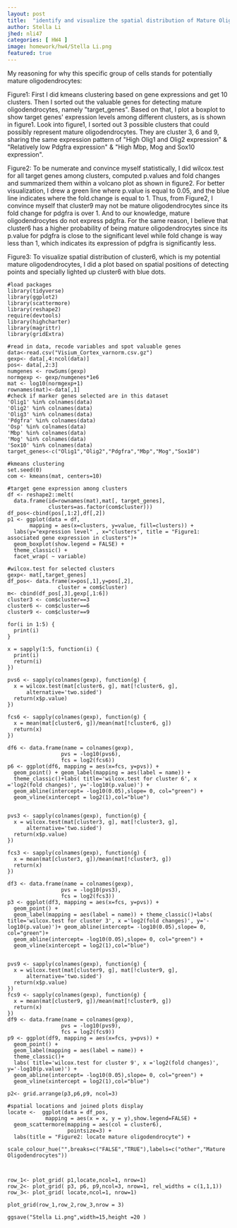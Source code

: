 ```yaml
---
layout: post
title:  "identify and visualize the spatial distribution of Mature Oligodendrocytes"
author: Stella Li
jhed: nli47
categories: [ HW4 ]
image: homework/hw4/Stella Li.png
featured: true
---
```


My reasoning for why this specific group of cells stands for potentially mature oligodendrocytes:

Figure1: 
First I did kmeans clustering based on gene expressions and get 10 clusters. Then I sorted out the valuable genes for detecting mature oligodendrocytes, namely "target_genes". 
Based on that, I plot a boxplot to show target genes' expression levels among different clusters, as is shown in figure1.
Look into figure1, I sorted out 3 possible clusters that could possibly represent mature oligodendrocytes. They are cluster 3, 6 and 9, sharing the same expression pattern
of "High Olig1 and Olig2 expression" & "Relatively low Pdgfra expression" & "High Mbp, Mog and Sox10 expression".

Figure2:
To be numerate and convince myself statistically, I did wilcox.test for all target genes among clusters, computed p.values and fold changes and summarized them within a volcano plot as shown in figure2.
For better visualization, I drew a green line where p.value is equal to 0.05, and the blue line indicates where the fold.change is equal to 1.
Thus, from Figure2, I convince myself that cluster9 may not be mature oligodendrocytes since its fold change for pdgfra is over 1. And to our knowledge, mature oligodendrocytes do not express pdgfra.
For the same reason, I believe that cluster6 has a higher probability of being mature oligodendrocytes since its p.value for pdgfra is close to the significant level while fold change is way less than 1, which indicates its expression of pdgfra is significantly less.

Figure3:
To visualize spatial distribution of cluster6, which is my potential mature oligodendrocytes, I did a plot based on spatial positions of detecting points and specially lighted up cluster6 with blue dots.



```{r}
#load packages
library(tidyverse)
library(ggplot2)
library(scattermore)
library(reshape2)
require(devtools)
library(highcharter)
library(magrittr)
library(gridExtra)
```
```{r}
#read in data, recode variables and spot valuable genes
data<-read.csv("Visium_Cortex_varnorm.csv.gz")
gexp<- data[,4:ncol(data)]
pos<- data[,2:3]
numgenes <- rowSums(gexp)
normgexp <- gexp/numgenes*1e6
mat <- log10(normgexp+1)
rownames(mat)<-data[,1]
#check if marker genes selected are in this dataset
'Olig1' %in% colnames(data)
'Olig2' %in% colnames(data)
'Olig3' %in% colnames(data)
'Pdgfra' %in% colnames(data)
'Osp' %in% colnames(data)
'Mbp' %in% colnames(data)
'Mog' %in% colnames(data)
'Sox10' %in% colnames(data)
target_genes<-c("Olig1","Olig2","Pdgfra","Mbp","Mog","Sox10")
```

```{r}
#kmeans clustering
set.seed(0)
com <- kmeans(mat, centers=10)
```
```{r}
#target gene expression among clusters
df <- reshape2::melt(
  data.frame(id=rownames(mat),mat[, target_genes], 
             clusters=as.factor(com$cluster)))
df_pos<-cbind(pos[,1:2],df[,2])
p1 <- ggplot(data = df,
       mapping = aes(x=clusters, y=value, fill=clusters)) + 
  labs(y="expression level" , x="clusters", title = "Figure1: associated gene expression in clusters")+
  geom_boxplot(show.legend = FALSE) + 
  theme_classic() + 
  facet_wrap( ~ variable)
```

```{r}
#wilcox.test for selected clusters
gexp<- mat[,target_genes]
df_pos<- data.frame(x=pos[,1],y=pos[,2],
                cluster = com$cluster)
m<- cbind(df_pos[,3],gexp[,1:6])
cluster3 <- com$cluster==3
cluster6 <- com$cluster==6
cluster9 <- com$cluster==9

for(i in 1:5) {
  print(i)
}

x = sapply(1:5, function(i) {
  print(i)
  return(i)
})

pvs6 <- sapply(colnames(gexp), function(g) {
  x = wilcox.test(mat[cluster6, g], mat[!cluster6, g], 
      alternative='two.sided')
  return(x$p.value)
})

fcs6 <- sapply(colnames(gexp), function(g) {
  x = mean(mat[cluster6, g])/mean(mat[!cluster6, g])
  return(x)
})

df6 <- data.frame(name = colnames(gexp), 
                 pvs = -log10(pvs6), 
                 fcs = log2(fcs6))
p6 <- ggplot(df6, mapping = aes(x=fcs, y=pvs)) + 
  geom_point() + geom_label(mapping = aes(label = name)) +
  theme_classic()+labs( title='wilcox.test for cluster 6', x ='log2(fold changes)', y='-log10(p.value)') + 
  geom_abline(intercept= -log10(0.05),slope= 0, col="green") +
  geom_vline(xintercept = log2(1),col="blue")


pvs3 <- sapply(colnames(gexp), function(g) {
  x = wilcox.test(mat[cluster3, g], mat[!cluster3, g], 
      alternative='two.sided')
  return(x$p.value)
})

fcs3 <- sapply(colnames(gexp), function(g) {
  x = mean(mat[cluster3, g])/mean(mat[!cluster3, g])
  return(x)
})

df3 <- data.frame(name = colnames(gexp), 
                 pvs = -log10(pvs3), 
                 fcs = log2(fcs3))
p3 <- ggplot(df3, mapping = aes(x=fcs, y=pvs)) + 
  geom_point() +
  geom_label(mapping = aes(label = name)) + theme_classic()+labs( title='wilcox.test for cluster 3', x ='log2(fold changes)', y='-log10(p.value)')+ geom_abline(intercept= -log10(0.05),slope= 0, col="green")+
  geom_abline(intercept= -log10(0.05),slope= 0, col="green") +
  geom_vline(xintercept = log2(1),col="blue")


pvs9 <- sapply(colnames(gexp), function(g) {
  x = wilcox.test(mat[cluster9, g], mat[!cluster9, g], 
      alternative='two.sided')
  return(x$p.value)
})
fcs9 <- sapply(colnames(gexp), function(g) {
  x = mean(mat[cluster9, g])/mean(mat[!cluster9, g])
  return(x)
})
df9 <- data.frame(name = colnames(gexp), 
                 pvs = -log10(pvs9), 
                 fcs = log2(fcs9))
p9 <- ggplot(df9, mapping = aes(x=fcs, y=pvs)) + 
  geom_point() +
  geom_label(mapping = aes(label = name)) + 
  theme_classic()+
  labs( title='wilcox.test for cluster 9', x ='log2(fold changes)', y='-log10(p.value)') +
  geom_abline(intercept= -log10(0.05),slope= 0, col="green") +
  geom_vline(xintercept = log2(1),col="blue")

p2<- grid.arrange(p3,p6,p9, ncol=3)
```
```{r}
#spatial locations and joined plots display
locate <-  ggplot(data = df_pos,
            mapping = aes(x = x, y = y),show.legend=FALSE) +
  geom_scattermore(mapping = aes(col = cluster6), 
                   pointsize=3) +
  labs(title = "Figure2: locate mature oligodendrocyte") +
  scale_colour_hue("",breaks=c("FALSE","TRUE"),labels=c("other","Mature Oligodendrocytes"))



row_1<- plot_grid( p1,locate,ncol=1, nrow=1)
row_2<- plot_grid( p3, p6, p9,ncol=3, nrow=1, rel_widths = c(1,1,1))
row_3<- plot_grid( locate,ncol=1, nrow=1)

plot_grid(row_1,row_2,row_3,nrow = 3)

ggsave("Stella Li.png",width=15,height =20 )
```
